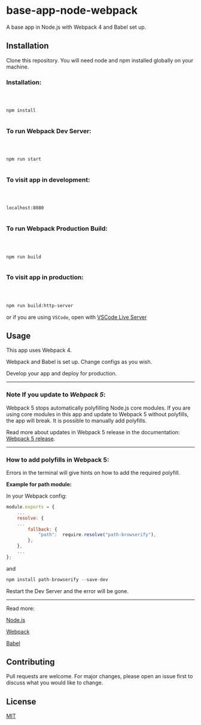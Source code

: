 # base-app-node-webpack

A base app in Node.js with Webpack 4 and Babel set up.

## Installation

Clone this repository. You will need node and npm installed globally on your machine.

### Installation:

```bash



npm install



```

### To run Webpack Dev Server:

```bash



npm run start



```

### To visit app in development:

```bash



localhost:8080



```

### To run Webpack Production Build:

```bash



npm run build



```

### To visit app in production:

```bash



npm run build:http-server


```

or if you are using `VSCode`, open with [VSCode Live Server](https://marketplace.visualstudio.com/items?itemName=ritwickdey.LiveServer)

## Usage

This app uses Webpack 4.

Webpack and Babel is set up. Change configs as you wish.

Develop your app and deploy for production.

---

### Note If you update to _Webpack 5_:

Webpack 5 stops automatically polyfilling Node.js core modules. If you are using core modules in this app and update to Webpack 5 without polyfills, the app will break. It is possible to manually add polyfills.

Read more about updates in Webpack 5 release in the documentation: [Webpack 5 release](https://webpack.js.org/blog/2020-10-10-webpack-5-release/).

---

### How to add polyfills in Webpack 5:

Errors in the terminal will give hints on how to add the required polyfill.

**Example for path module:**

In your Webpack config:

```javascript
module.exports = {
	...
	resolve: {
	...
		fallback: {
			"path":  require.resolve("path-browserify"),
		},
	},
	...
};
```

and

```javascript
npm install path-browserify --save-dev
```

Restart the Dev Server and the error will be gone.

---

Read more:

[Node.js](https://nodejs.org/en/)

[Webpack](https://webpack.js.org/)

[Babel](https://babeljs.io/)

## Contributing

Pull requests are welcome. For major changes, please open an issue first to discuss what you would like to change.

## License

[MIT](https://choosealicense.com/licenses/mit/)

